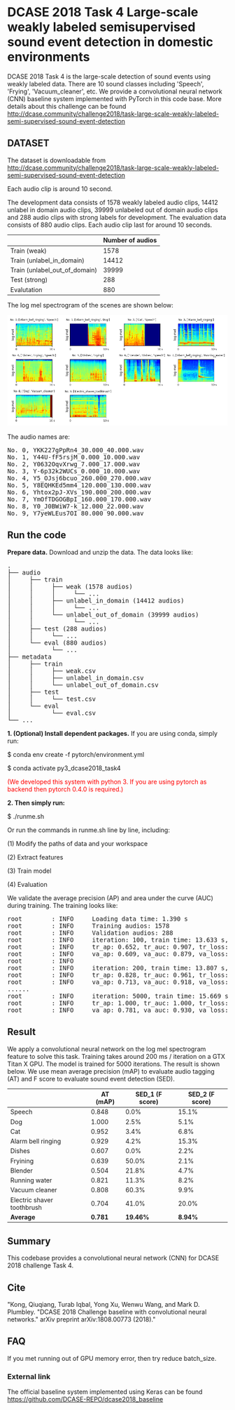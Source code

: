# DCASE 2018 Task 4 Large-scale weakly labeled semisupervised sound event detection in domestic environments

DCASE 2018 Task 4 is the large-scale detection of sound events using weakly labeled data. There are 10 sound classes including 'Speech', 'Frying', 'Vacuum_cleaner', etc. We provide a convolutional neural network (CNN) baseline system implemented with PyTorch in this code base. More details about this challenge can be found http://dcase.community/challenge2018/task-large-scale-weakly-labeled-semi-supervised-sound-event-detection

## DATASET

The dataset is downloadable from http://dcase.community/challenge2018/task-large-scale-weakly-labeled-semi-supervised-sound-event-detection

Each audio clip is around 10 second. 

The development data consists of 1578 weakly labeled audio clips, 14412 unlabel in domain audio clips, 39999 unlabeled out of domain audio clips and 288 audio clips with strong labels for development. The evaluation data consists of 880 audio clips. Each audio clip last for around 10 seconds. 

|                               | Number of audios |
|-------------------------------|------------------|
| Train (weak)                  | 1578             |
| Train (unlabel_in_domain)     | 14412            |
| Train (unlabel_out_of_domain) | 39999            |
| Test (strong)                 | 288              |
| Evalutation                   | 880              |

The log mel spectrogram of the scenes are shown below:

![alt text](appendixes/logmel.png)

The audio names are:
<pre>
No. 0, YKK227gPpRn4_30.000_40.000.wav
No. 1, Y44U-fF5rsjM_0.000_10.000.wav
No. 2, Y0632OqvXrwg_7.000_17.000.wav
No. 3, Y-6p32k2WUCs_0.000_10.000.wav
No. 4, Y5_OJsj6bcuo_260.000_270.000.wav
No. 5, Y8EQHKEd5mm4_120.000_130.000.wav
No. 6, Yhtox2pJ-XVs_190.000_200.000.wav
No. 7, YmOfTDGOGBpI_160.000_170.000.wav
No. 8, Y0_J0BWiW7-k_12.000_22.000.wav
No. 9, Y7yeWLEus7OI_80.000_90.000.wav
</pre>

## Run the code
**Prepare data.** Download and unzip the data. The data looks like:

<pre>
.
├── audio
│     ├── train
│     │     ├── weak (1578 audios)
│     │     │     └── ...
│     │     ├── unlabel_in_domain (14412 audios)
│     │     │     └── ...
│     │     └── unlabel_out_of_domain (39999 audios)
│     │           └── ...
│     ├── test (288 audios)
│     │     └── ...
│     └── eval (880 audios)
│           └── ...
├── metadata
│     ├── train
│     │     ├── weak.csv
│     │     ├── unlabel_in_domain.csv
│     │     └── unlabel_out_of_domain.csv
│     ├── test
│     │     └── test.csv
│     └── eval
│           └── eval.csv
└── ...
</pre>

**1. (Optional) Install dependent packages.** If you are using conda, simply run:

$ conda env create -f pytorch/environment.yml

$ conda activate py3_dcase2018_task4

<span style="color:red">(We developed this system with python 3. If you are using pytorch as backend then pytorch 0.4.0 is required.)</span>

**2. Then simply run:**

$ ./runme.sh

Or run the commands in runme.sh line by line, including: 

(1) Modify the paths of data and your workspace

(2) Extract features

(3) Train model

(4) Evaluation

We validate the average precision (AP) and area under the curve (AUC) during training. The training looks like:

<pre>
root        : INFO     Loading data time: 1.390 s
root        : INFO     Training audios: 1578
root        : INFO     Validation audios: 288
root        : INFO     iteration: 100, train time: 13.633 s, validate time: 1.027 s
root        : INFO     tr_ap: 0.652, tr_auc: 0.907, tr_loss: 0.256
root        : INFO     va_ap: 0.609, va_auc: 0.879, va_loss: 0.272
root        : INFO     
root        : INFO     iteration: 200, train time: 13.807 s, validate time: 1.045 s
root        : INFO     tr_ap: 0.828, tr_auc: 0.961, tr_loss: 0.180
root        : INFO     va_ap: 0.713, va_auc: 0.918, va_loss: 0.226
......
root        : INFO     iteration: 5000, train time: 15.669 s, validate time: 1.133 s
root        : INFO     tr_ap: 1.000, tr_auc: 1.000, tr_loss: 0.003
root        : INFO     va_ap: 0.781, va_auc: 0.930, va_loss: 0.260
</pre>


## Result

We apply a convolutional neural network on the log mel spectrogram feature to solve this task. Training takes around 200 ms / iteration on a GTX Titan X GPU. The model is trained for 5000 iterations. The result is shown below. We use mean average precision (mAP) to evaluate audio tagging (AT) and F score to evaluate sound event detection (SED). 


|                            | AT (mAP)  | SED_1 (F score) | SED_2 (F score) |
|----------------------------|-----------|-----------------|-----------------|
| Speech                     | 0.848     | 0.0%            | 15.1%           |
| Dog                        | 1.000     | 2.5%            | 5.1%            |
| Cat                        | 0.952     | 3.4%            | 6.8%            |
| Alarm bell ringing         | 0.929     | 4.2%            | 15.3%           |
| Dishes                     | 0.607     | 0.0%            | 2.2%            |
| Fryining                   | 0.639     | 50.0%           | 2.1%            |
| Blender                    | 0.504     | 21.8%           | 4.7%            |
| Running water              | 0.821     | 11.3%           | 8.2%            |
| Vacuum cleaner             | 0.808     | 60.3%           | 9.9%            |
| Electric shaver toothbrush | 0.704     | 41.0%           | 20.0%           |
| **Average**                | **0.781** | **19.46%**      | **8.94%**       |


## Summary
This codebase provides a convolutional neural network (CNN) for DCASE 2018 challenge Task 4. 

## Cite
"Kong, Qiuqiang, Turab Iqbal, Yong Xu, Wenwu Wang, and Mark D. Plumbley. "DCASE 2018 Challenge baseline with convolutional neural networks." arXiv preprint arXiv:1808.00773 (2018)."

## FAQ
If you met running out of GPU memory error, then try reduce batch_size. 

### External link

The official baseline system implemented using Keras can be found https://github.com/DCASE-REPO/dcase2018_baseline
